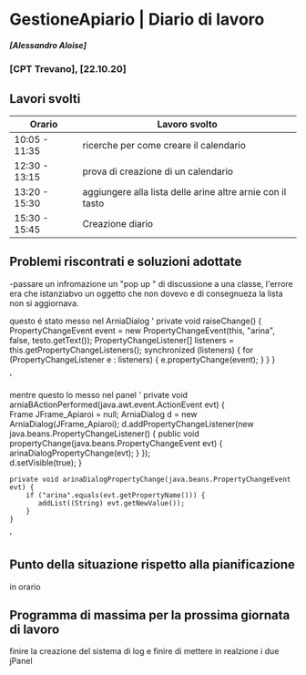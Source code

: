 
# GestioneApiario | Diario di lavoro
##### [Alessandro Aloise]
### [CPT Trevano], [22.10.20]

## Lavori svolti


|Orario        |Lavoro svolto                                   |
|--------------|------------------------------------------------|
|10:05 - 11:35 |ricerche per come creare il calendario          |
|12:30 - 13:15 |prova di creazione di un calendario                 |
|13:20 - 15:30 |aggiungere alla lista delle arine altre arnie con il tasto|
|15:30 - 15:45 |Creazione diario                                |


##  Problemi riscontrati e soluzioni adottate
-passare un infromazione un "pop up " di discussione a una classe, l'errore era che istanziabvo un oggetto che non dovevo e di consegnueza la lista non si aggiornava. 

questo é stato messo nel ArniaDialog
'
private void raiseChange() {
        PropertyChangeEvent event = new PropertyChangeEvent(this, "arina", false, testo.getText());
        PropertyChangeListener[] listeners = this.getPropertyChangeListeners();
        synchronized (listeners) {
            for (PropertyChangeListener e : listeners) {
                e.propertyChange(event);
            }
        }
    }
    
'

mentre questo lo messo nel panel
'
    private void arniaBActionPerformed(java.awt.event.ActionEvent evt) {                                       
        Frame JFrame_Apiaroi = null;
        ArniaDialog d = new ArniaDialog(JFrame_Apiaroi);
        d.addPropertyChangeListener(new java.beans.PropertyChangeListener() {
            public void propertyChange(java.beans.PropertyChangeEvent evt) {
                arinaDialogPropertyChange(evt);
            }
        });        
        d.setVisible(true);
    }                                      

    private void arinaDialogPropertyChange(java.beans.PropertyChangeEvent evt) {                                         
        if ("arina".equals(evt.getPropertyName())) {
           addList((String) evt.getNewValue());
        }
    }  
 
'

##  Punto della situazione rispetto alla pianificazione
in orario

## Programma di massima per la prossima giornata di lavoro
finire la creazione del sistema di log e finire di mettere in realzione i due  jPanel 